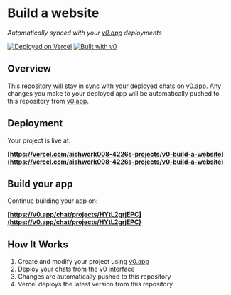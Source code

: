 # Build a website

*Automatically synced with your [v0.app](https://v0.app) deployments*

[![Deployed on Vercel](https://img.shields.io/badge/Deployed%20on-Vercel-black?style=for-the-badge&logo=vercel)](https://vercel.com/aishwork008-4226s-projects/v0-build-a-website)
[![Built with v0](https://img.shields.io/badge/Built%20with-v0.app-black?style=for-the-badge)](https://v0.app/chat/projects/HYtL2grjEPC)

## Overview

This repository will stay in sync with your deployed chats on [v0.app](https://v0.app).
Any changes you make to your deployed app will be automatically pushed to this repository from [v0.app](https://v0.app).

## Deployment

Your project is live at:

**[https://vercel.com/aishwork008-4226s-projects/v0-build-a-website](https://vercel.com/aishwork008-4226s-projects/v0-build-a-website)**

## Build your app

Continue building your app on:

**[https://v0.app/chat/projects/HYtL2grjEPC](https://v0.app/chat/projects/HYtL2grjEPC)**

## How It Works

1. Create and modify your project using [v0.app](https://v0.app)
2. Deploy your chats from the v0 interface
3. Changes are automatically pushed to this repository
4. Vercel deploys the latest version from this repository